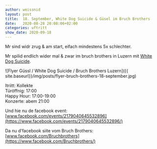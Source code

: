 ```yaml
---
author: weissnid
layout: post
title:  18. September, White Dog Suicide & Güsel im Bruch Brothers
date:   2020-08-28 20:08:06+02:00
categories: uftritt
show_date: 2020-09-18
---
```


Mr sind widr zrug & am start, eifach mindestens 5x schlechter.

Mr spilid endlich wider mal & zwar im bruch brothers in Luzern mit [White Dog Suicide](https://whitedogsuicide.bandcamp.com).

![Flyer Güssl / White Dog Suicide / Bruch Brothers Luzern]({{ site.baseurl}}/img/posts/flyer-bruch-brothers-18-september.jpg)

Itriitt: Kollekte  
Türöffnig: 17:00  
Happy Hour: 17:00-19:00  
Konzerte: abem 21:00  

Und hie nu de facebook event:  
[www.facebook.com/events/2179040645532896](https://www.facebook.com/events/2179040645532896/)

Da nu d'facebook siite vom Bruch Brothers:  
[www.facebook.com/Bruchbrothers](https://www.facebook.com/Bruchbrothers/)
